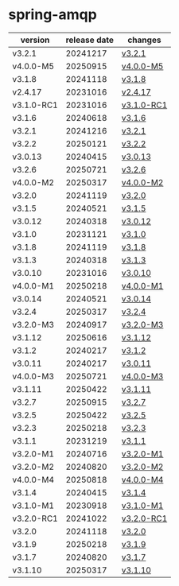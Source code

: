 # spring-amqp	


|version|release date|changes|
|---|---|---|
|v3.2.1|20241217|[v3.2.1](./v3.2.1-20241217.md)|
|v4.0.0-M5|20250915|[v4.0.0-M5](./v4.0.0-M5-20250915.md)|
|v3.1.8|20241118|[v3.1.8](./v3.1.8-20241118.md)|
|v2.4.17|20231016|[v2.4.17](./v2.4.17-20231016.md)|
|v3.1.0-RC1|20231016|[v3.1.0-RC1](./v3.1.0-RC1-20231016.md)|
|v3.1.6|20240618|[v3.1.6](./v3.1.6-20240618.md)|
|v3.2.1|20241216|[v3.2.1](./v3.2.1-20241216.md)|
|v3.2.2|20250121|[v3.2.2](./v3.2.2-20250121.md)|
|v3.0.13|20240415|[v3.0.13](./v3.0.13-20240415.md)|
|v3.2.6|20250721|[v3.2.6](./v3.2.6-20250721.md)|
|v4.0.0-M2|20250317|[v4.0.0-M2](./v4.0.0-M2-20250317.md)|
|v3.2.0|20241119|[v3.2.0](./v3.2.0-20241119.md)|
|v3.1.5|20240521|[v3.1.5](./v3.1.5-20240521.md)|
|v3.0.12|20240318|[v3.0.12](./v3.0.12-20240318.md)|
|v3.1.0|20231121|[v3.1.0](./v3.1.0-20231121.md)|
|v3.1.8|20241119|[v3.1.8](./v3.1.8-20241119.md)|
|v3.1.3|20240318|[v3.1.3](./v3.1.3-20240318.md)|
|v3.0.10|20231016|[v3.0.10](./v3.0.10-20231016.md)|
|v4.0.0-M1|20250218|[v4.0.0-M1](./v4.0.0-M1-20250218.md)|
|v3.0.14|20240521|[v3.0.14](./v3.0.14-20240521.md)|
|v3.2.4|20250317|[v3.2.4](./v3.2.4-20250317.md)|
|v3.2.0-M3|20240917|[v3.2.0-M3](./v3.2.0-M3-20240917.md)|
|v3.1.12|20250616|[v3.1.12](./v3.1.12-20250616.md)|
|v3.1.2|20240217|[v3.1.2](./v3.1.2-20240217.md)|
|v3.0.11|20240217|[v3.0.11](./v3.0.11-20240217.md)|
|v4.0.0-M3|20250721|[v4.0.0-M3](./v4.0.0-M3-20250721.md)|
|v3.1.11|20250422|[v3.1.11](./v3.1.11-20250422.md)|
|v3.2.7|20250915|[v3.2.7](./v3.2.7-20250915.md)|
|v3.2.5|20250422|[v3.2.5](./v3.2.5-20250422.md)|
|v3.2.3|20250218|[v3.2.3](./v3.2.3-20250218.md)|
|v3.1.1|20231219|[v3.1.1](./v3.1.1-20231219.md)|
|v3.2.0-M1|20240716|[v3.2.0-M1](./v3.2.0-M1-20240716.md)|
|v3.2.0-M2|20240820|[v3.2.0-M2](./v3.2.0-M2-20240820.md)|
|v4.0.0-M4|20250818|[v4.0.0-M4](./v4.0.0-M4-20250818.md)|
|v3.1.4|20240415|[v3.1.4](./v3.1.4-20240415.md)|
|v3.1.0-M1|20230918|[v3.1.0-M1](./v3.1.0-M1-20230918.md)|
|v3.2.0-RC1|20241022|[v3.2.0-RC1](./v3.2.0-RC1-20241022.md)|
|v3.2.0|20241118|[v3.2.0](./v3.2.0-20241118.md)|
|v3.1.9|20250218|[v3.1.9](./v3.1.9-20250218.md)|
|v3.1.7|20240820|[v3.1.7](./v3.1.7-20240820.md)|
|v3.1.10|20250317|[v3.1.10](./v3.1.10-20250317.md)|
